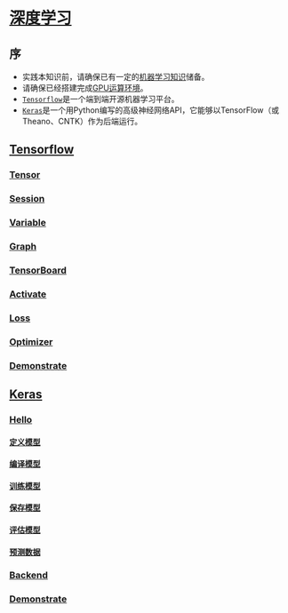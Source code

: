 <link rel="stylesheet" href="https://zhmhbest.gitee.io/hellomathematics/style/index.css">
<script src="https://zhmhbest.gitee.io/hellomathematics/style/index.js"></script>

# [深度学习](https://github.com/zhmhbest/HelloDeepLearning)

## 序

- 实践本知识前，请确保已有一定的[机器学习知识](http://zhmhbest.gitee.io/hellomathematics/notes/MachineLearning/index.html)储备。
- 请确保已经搭建完成[GPU运算环境](https://zhmhbest.github.io/HelloCUDA/)。
- [`Tensorflow`](https://tensorflow.google.cn/)是一个端到端开源机器学习平台。
- [`Keras`](https://keras.io/)是一个用Python编写的高级神经网络API，它能够以TensorFlow（或Theano、CNTK）作为后端运行。

## [Tensorflow](./tensorflow/tf.html)

### [Tensor](./tensorflow/tf.html#tensor)

### [Session](./tensorflow/tf.html#session)

### [Variable](./tensorflow/tf.html#variable)

### [Graph](./tensorflow/tf.html#graph)

### [TensorBoard](./tensorflow/tf.html#tensorboard)

### [Activate](./tensorflow/tf.html#activate)

### [Loss](./tensorflow/tf.html#loss)

### [Optimizer](./tensorflow/tf.html#optimizer)

### [Demonstrate](./tensorflow/demonstrate.html)

## [Keras](./keras/index.html)

### [Hello](./keras/keras.html#hello)

#### [定义模型](./keras/keras.html#定义模型)

#### [编译模型](./keras/keras.html#编译模型)

#### [训练模型](./keras/keras.html#训练模型)

#### [保存模型](./keras/keras.html#保存模型)

#### [评估模型](./keras/keras.html#评估模型)

#### [预测数据](./keras/keras.html#预测数据)

### [Backend](./keras/keras.html#backend)

### [Demonstrate](./keras/keras.html#demonstrate)
